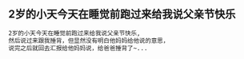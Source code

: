 ## 2岁的小天今天在睡觉前跑过来给我说父亲节快乐
```html
2岁的小天今天在睡觉前跑过来给我说父亲节快乐,
然后说过来跟我捶背，但显然没有明白他妈妈给他说的意思，
说完之后就回去汇报给他妈妈说，给爸爸捶背了~...
```